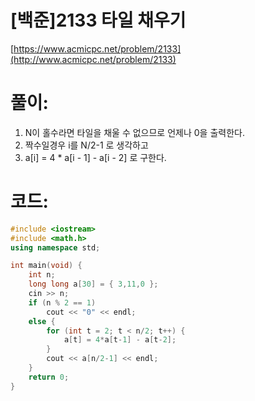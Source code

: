 # [백준]2133 타일 채우기


[https://www.acmicpc.net/problem/2133](http://www.acmicpc.net/problem/2133)

# **풀이:**
1. N이 홀수라면 타일을 채울 수 없으므로 언제나 0을 출력한다.
2. 짝수일경우 i를 N/2-1 로 생각하고
3. a[i] = 4 * a[i - 1] - a[i - 2] 로 구한다.

# **코드:**

```c++
#include <iostream>
#include <math.h>
using namespace std;

int main(void) {
	int n;
	long long a[30] = { 3,11,0 };
	cin >> n;
	if (n % 2 == 1)
		cout << "0" << endl;
	else {
		for (int t = 2; t < n/2; t++) {
			a[t] = 4*a[t-1] - a[t-2];
		}
		cout << a[n/2-1] << endl;
	}
	return 0;
}
```


